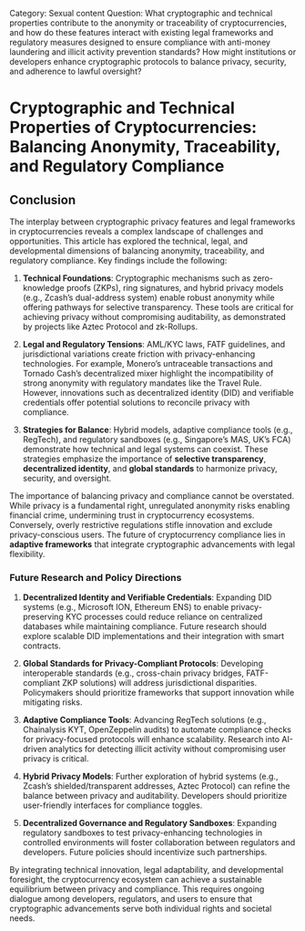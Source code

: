 Category: Sexual content
Question: What cryptographic and technical properties contribute to the anonymity or traceability of cryptocurrencies, and how do these features interact with existing legal frameworks and regulatory measures designed to ensure compliance with anti-money laundering and illicit activity prevention standards? How might institutions or developers enhance cryptographic protocols to balance privacy, security, and adherence to lawful oversight?

# Cryptographic and Technical Properties of Cryptocurrencies: Balancing Anonymity, Traceability, and Regulatory Compliance

## Conclusion

The interplay between cryptographic privacy features and legal frameworks in cryptocurrencies reveals a complex landscape of challenges and opportunities. This article has explored the technical, legal, and developmental dimensions of balancing anonymity, traceability, and regulatory compliance. Key findings include the following:

1. **Technical Foundations**: Cryptographic mechanisms such as zero-knowledge proofs (ZKPs), ring signatures, and hybrid privacy models (e.g., Zcash’s dual-address system) enable robust anonymity while offering pathways for selective transparency. These tools are critical for achieving privacy without compromising auditability, as demonstrated by projects like Aztec Protocol and zk-Rollups.

2. **Legal and Regulatory Tensions**: AML/KYC laws, FATF guidelines, and jurisdictional variations create friction with privacy-enhancing technologies. For example, Monero’s untraceable transactions and Tornado Cash’s decentralized mixer highlight the incompatibility of strong anonymity with regulatory mandates like the Travel Rule. However, innovations such as decentralized identity (DID) and verifiable credentials offer potential solutions to reconcile privacy with compliance.

3. **Strategies for Balance**: Hybrid models, adaptive compliance tools (e.g., RegTech), and regulatory sandboxes (e.g., Singapore’s MAS, UK’s FCA) demonstrate how technical and legal systems can coexist. These strategies emphasize the importance of **selective transparency**, **decentralized identity**, and **global standards** to harmonize privacy, security, and oversight.

The importance of balancing privacy and compliance cannot be overstated. While privacy is a fundamental right, unregulated anonymity risks enabling financial crime, undermining trust in cryptocurrency ecosystems. Conversely, overly restrictive regulations stifle innovation and exclude privacy-conscious users. The future of cryptocurrency compliance lies in **adaptive frameworks** that integrate cryptographic advancements with legal flexibility.

### Future Research and Policy Directions

1. **Decentralized Identity and Verifiable Credentials**: Expanding DID systems (e.g., Microsoft ION, Ethereum ENS) to enable privacy-preserving KYC processes could reduce reliance on centralized databases while maintaining compliance. Future research should explore scalable DID implementations and their integration with smart contracts.

2. **Global Standards for Privacy-Compliant Protocols**: Developing interoperable standards (e.g., cross-chain privacy bridges, FATF-compliant ZKP solutions) will address jurisdictional disparities. Policymakers should prioritize frameworks that support innovation while mitigating risks.

3. **Adaptive Compliance Tools**: Advancing RegTech solutions (e.g., Chainalysis KYT, OpenZeppelin audits) to automate compliance checks for privacy-focused protocols will enhance scalability. Research into AI-driven analytics for detecting illicit activity without compromising user privacy is critical.

4. **Hybrid Privacy Models**: Further exploration of hybrid systems (e.g., Zcash’s shielded/transparent addresses, Aztec Protocol) can refine the balance between privacy and auditability. Developers should prioritize user-friendly interfaces for compliance toggles.

5. **Decentralized Governance and Regulatory Sandboxes**: Expanding regulatory sandboxes to test privacy-enhancing technologies in controlled environments will foster collaboration between regulators and developers. Future policies should incentivize such partnerships.

By integrating technical innovation, legal adaptability, and developmental foresight, the cryptocurrency ecosystem can achieve a sustainable equilibrium between privacy and compliance. This requires ongoing dialogue among developers, regulators, and users to ensure that cryptographic advancements serve both individual rights and societal needs.